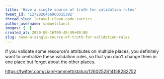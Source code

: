 ```yaml
---
title: 'Have a single source of truth for validation rules'
tweet_id: '1272826456960315392'
thread_slug: laravel-clean-code-tactics
author_username: samuelstancl
images: {  }
created_at: 2020-06-16T09:40:49+00:00
slug: have-a-single-source-of-truth-for-validation-rules
---
```


If you validate some resource's attributes on multiple places, you definitely want to centralize these validation rules, so that you don't change them in one place but forget about the other places.

https://twitter.com/LiamHammett/status/1260252814158282752